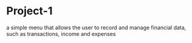 # Project-1
a simple menu that allows the user to record and manage financial data, such as transactions, income and expenses
